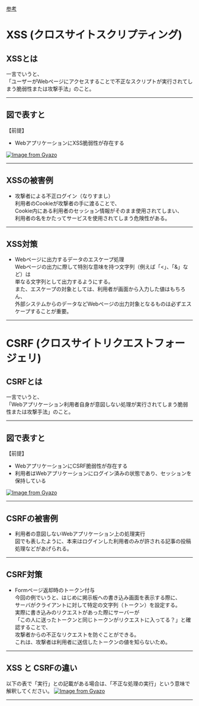 [参考](https://qiita.com/wanko5296/items/142b5b82485b0196a2da)
    
# XSS (クロスサイトスクリプティング)
## XSSとは
一言でいうと、    
「ユーザーがWebページにアクセスすることで不正なスクリプトが実行されてしまう脆弱性または攻撃手法」のこと。
***

## 図で表すと
【前提】    
- WebアプリケーションにXSS脆弱性が存在する
    
[![Image from Gyazo](https://i.gyazo.com/5a8a65c8f4ea09cf8ba6cb247e9677bd.png)](https://gyazo.com/5a8a65c8f4ea09cf8ba6cb247e9677bd)
***

## XSSの被害例
- 攻撃者による不正ログイン（なりすまし）    
利用者のCookieが攻撃者の手に渡ることで、    
Cookie内にある利用者のセッション情報がそのまま使用されてしまい、    
利用者の名をかたってサービスを使用されてしまう危険性がある。
***

## XSS対策
- Webページに出力するデータのエスケープ処理    
Webページの出力に際して特別な意味を持つ文字列（例えば「<」、「&」など）は    
単なる文字列として出力するようにする。    
また、エスケープの対象としては、利用者が画面から入力した値はもちろん、    
外部システムからのデータなどWebページの出力対象となるものは必ずエスケープすることが重要。
***

# CSRF (クロスサイトリクエストフォージェリ)
## CSRFとは
一言でいうと、    
「Webアプリケーション利用者自身が意図しない処理が実行されてしまう脆弱性または攻撃手法」のこと。
***

## 図で表すと
【前提】    
- WebアプリケーションにCSRF脆弱性が存在する    
- 利用者はWebアプリケーションにログイン済みの状態であり、セッションを保持している

[![Image from Gyazo](https://i.gyazo.com/f9a878816bec5707637d1b60f8f23b21.png)](https://gyazo.com/f9a878816bec5707637d1b60f8f23b21)
***

## CSRFの被害例
- 利用者の意図しないWebアプリケーション上の処理実行    
図でも表したように、本来はログインした利用者のみが許される記事の投稿処理などがあげられる。
***

## CSRF対策
- Formページ返却時のトークン付与    
今回の例でいうと、はじめに掲示板への書き込み画面を表示する際に、    
サーバがクライアントに対して特定の文字列（トークン）を設定する。      
実際に書き込みのリクエストがあった際にサーバーが    
「この人に送ったトークンと同じトークンがリクエストに入ってる？」と確認することで、    
攻撃者からの不正なリクエストを防ぐことができる。    
これは、攻撃者は利用者に送信したトークンの値を知らないため。
***

## XSS と CSRFの違い
以下の表で「実行」との記載がある場合は、「不正な処理の実行」という意味で解釈してください。
[![Image from Gyazo](https://i.gyazo.com/993cbf236cb62b73645b57581fd0f61c.png)](https://gyazo.com/993cbf236cb62b73645b57581fd0f61c)
***
